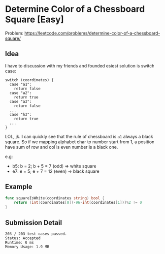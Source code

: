 # Determine Color of a Chessboard Square [Easy]

Problem: https://leetcode.com/problems/determine-color-of-a-chessboard-square/

## Idea

I have to discussion with my friends and founded esiest solution is switch case:

```
switch (coordinates) {
  case "a1":
    return false
  case "a2":
    return true
  case "a3":
    return false
  ...
  case "h3":
    return true
  ...
}
```

LOL, jk. I can quickly see that the rule of chessboard is `a1` always a black
square. So if we mapping alphabet char to number start from 1, a position have
sum of row and col is even number is a black one.

e.g:

- b5: b = 2; b + 5 = 7 (odd) => white square
- e7: e = 5; e + 7 = 12 (even) => black square

## Example

```go
func squareIsWhite(coordinates string) bool {
	return (int(coordinates[0])-96-int(coordinates[1]))%2 != 0
}
```

## Submission Detail

```
203 / 203 test cases passed.
Status: Accepted
Runtime: 0 ms
Memory Usage: 1.9 MB
```
